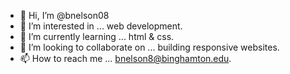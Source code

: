 - 👋 Hi, I’m @bnelson08
- 👀 I’m interested in ... web development.
- 🌱 I’m currently learning ... html & css.
- 💞️ I’m looking to collaborate on ... building responsive websites.
- 📫 How to reach me ... bnelson8@binghamton.edu.

<!---
bnelson08/bnelson08 is a ✨ special ✨ repository because its `README.md` (this file) appears on your GitHub profile.
You can click the Preview link to take a look at your changes.
--->
